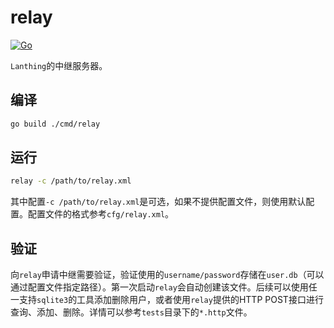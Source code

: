 # relay
[![Go](https://github.com/pjlt/relay/actions/workflows/go.yml/badge.svg?branch=master)](https://github.com/pjlt/relay/actions/workflows/go.yml)

`Lanthing`的中继服务器。

## 编译
```bash
go build ./cmd/relay
```

## 运行
```bash
relay -c /path/to/relay.xml
```
其中配置`-c /path/to/relay.xml`是可选，如果不提供配置文件，则使用默认配置。配置文件的格式参考`cfg/relay.xml`。

## 验证
向`relay`申请中继需要验证，验证使用的`username/password`存储在`user.db`（可以通过配置文件指定路径）。第一次启动`relay`会自动创建该文件。后续可以使用任一支持`sqlite3`的工具添加删除用户，或者使用`relay`提供的HTTP POST接口进行查询、添加、删除。详情可以参考`tests`目录下的`*.http`文件。